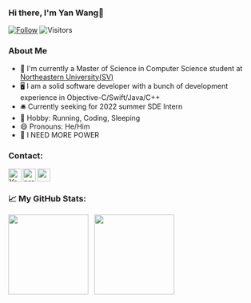 ### Hi there, I'm Yan Wang👋

[![Follow](https://img.shields.io/github/followers/wangyan66?label=FOLLOW&style=for-the-badge)](https://github.com/wangyan66)
![Visitors](https://visitor-badge.glitch.me/badge?page_id=wangyan66&left_color=grey&right_color=blue)
### About Me
- 🔭 I'm currently a Master of Science in Computer Science student at [Northeastern University(SV)][neuwebsite]
- 🖥 I am a solid software developer with a bunch of development experience in Objective-C/Swift/Java/C++
- 🛎 Currently seeking for 2022 summer SDE Intern
- 🌱 Hobby: Running, Coding, Sleeping
- 😄 Pronouns: He/Him
- 💬 I NEED MORE POWER
### Contact:

[<img align="left" alt="YanwWang's linkedin" width="26px" src="https://img.icons8.com/doodle/26/000000/linkedin--v2.png"/>][linkedin]
[<img align="left" alt="profolio" width="26px" src="https://img.icons8.com/plasticine/26/000000/resume-website.png"/>][website]
<a align="left" href="mailto:wang.yan6@northeastern.edu"><img width="26px" src="https://img.icons8.com/doodle/26/000000/email-sign.png"/></a>
<br />

### 📈 **My GitHub Stats:**
<p>
    <img height="160em" src="https://github-readme-stats.vercel.app/api?username=wangyan66&hide=contribs&show_icons=true&theme=radical&include_all_commits=true&count_private=true&hide_border=true&include_all_commits=true" />
    &nbsp;
    <img height="160em" src="https://github-readme-stats.vercel.app/api/top-langs/?username=wangyan66&layout=compact&theme=radical&hide_border=true"/>
</p>


[website]: https://github.com/wangyan66/
[neuwebsite]: https://www.northeastern.edu/
[linkedin]: https://www.linkedin.com/in/yan-wang-71958a1aa/


